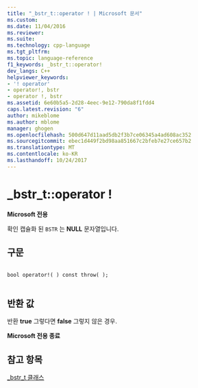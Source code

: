 ```yaml
---
title: "_bstr_t::operator ! | Microsoft 문서"
ms.custom: 
ms.date: 11/04/2016
ms.reviewer: 
ms.suite: 
ms.technology: cpp-language
ms.tgt_pltfrm: 
ms.topic: language-reference
f1_keywords: _bstr_t::operator!
dev_langs: C++
helpviewer_keywords:
- '! operator'
- operator!, bstr
- operator !, bstr
ms.assetid: 6e60b5a5-2d28-4eec-9e12-790da8f1fdd4
caps.latest.revision: "6"
author: mikeblome
ms.author: mblome
manager: ghogen
ms.openlocfilehash: 500d647d11aad5db2f3b7ce06345a4ad608ac352
ms.sourcegitcommit: ebec1d449f2bd98aa851667c2bfeb7e27ce657b2
ms.translationtype: MT
ms.contentlocale: ko-KR
ms.lasthandoff: 10/24/2017
---
```

# <a name="bstrtoperator-"></a>_bstr_t::operator !
**Microsoft 전용**  
  
 확인 캡슐화 된 `BSTR` 는 **NULL** 문자열입니다.  
  
## <a name="syntax"></a>구문  
  
```  
  
bool operator!( ) const throw( );  
  
```  
  
## <a name="return-value"></a>반환 값  
 반환 **true** 그렇다면 **false** 그렇지 않은 경우.  
  
 **Microsoft 전용 종료**  
  
## <a name="see-also"></a>참고 항목  
 [_bstr_t 클래스](../cpp/bstr-t-class.md)